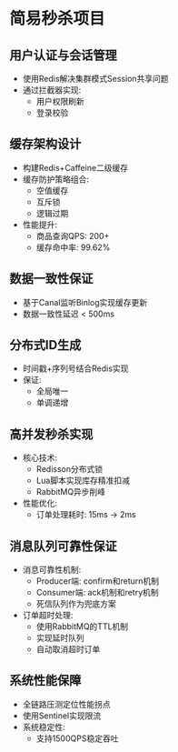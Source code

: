 # 简易秒杀项目

## 用户认证与会话管理
- 使用Redis解决集群模式Session共享问题
- 通过拦截器实现:
  - 用户权限刷新
  - 登录校验

## 缓存架构设计
- 构建Redis+Caffeine二级缓存
- 缓存防护策略组合:
  - 空值缓存
  - 互斥锁
  - 逻辑过期
- 性能提升:
  - 商品查询QPS: 200+
  - 缓存命中率: 99.62%

## 数据一致性保证
- 基于Canal监听Binlog实现缓存更新
- 数据一致性延迟 < 500ms

## 分布式ID生成
- 时间戳+序列号结合Redis实现
- 保证:
  - 全局唯一
  - 单调递增

## 高并发秒杀实现
- 核心技术:
  - Redisson分布式锁
  - Lua脚本实现库存精准扣减
  - RabbitMQ异步削峰
- 性能优化:
  - 订单处理耗时: 15ms → 2ms

## 消息队列可靠性保证
- 消息可靠性机制:
  - Producer端: confirm和return机制
  - Consumer端: ack机制和retry机制
  - 死信队列作为兜底方案
- 订单超时处理:
  - 使用RabbitMQ的TTL机制
  - 实现延时队列
  - 自动取消超时订单

## 系统性能保障
- 全链路压测定位性能拐点
- 使用Sentinel实现限流
- 系统稳定性:
  - 支持1500QPS稳定吞吐
